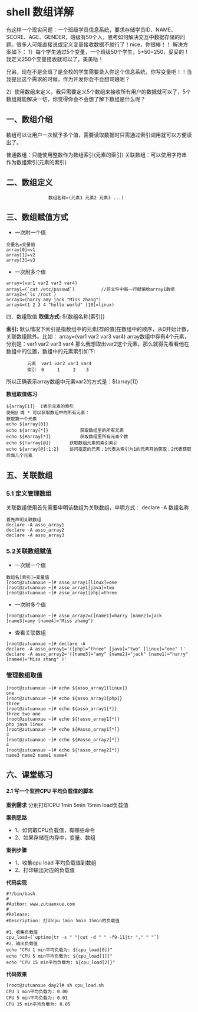 # shell 数组详解

有这样一个现实问题：一个班级学员信息系统，要求存储学员ID、NAME、SCORE、AGE、GENDER，班级有50个人，思考如何解决交互中数据存储的问题。很多人可能直接说或定义变量接收数据不就行了！nice，你很棒！！
解决方案如下：
1）每个学生通过5个变量，一个班级50个学生，5*50=250，妥妥的！我定义250个变量接收就可以了，美美哒！

兄弟，现在不是全班了是全校的学生需要录入你这个信息系统，你写变量吧！！当我提出这个需求的时候，作为开发你会不会想骂娘呢？

2）使用数组来定义，我只需要定义5个数组来接收所有用户的数据就可以了，5个数组就能解决一切，你觉得你会不会想了解下数组是什么呢？

## 一、数组介绍

数组可以让用户一次赋予多个值，需要读取数据时只需通过索引调用就可以方便读出了。

普通数组：只能使用整数作为数组索引(元素的索引)
关联数组：可以使用字符串作为数组索引(元素的索引)

## 二、数组定义

```
				数组名称=(元素1 元素2 元素3 ...)
```

## 三、数组赋值方式

- 一次附一个值

```
变量名=变量值
array[0]=v1
array[1]=v2
array[3]=v3
```

- 一次附多个值

```
array=(var1 var2 var3 var4)
array1=(`cat /etc/passwd`)			//将文件中每一行赋值给array1数组
array2=(`ls /root`)
array3=(harry amy jack "Miss zhang")
array4=(1 2 3 4 "hello world" [10]=linux)
```

四、数组取值
**取值方式:**  ${数组名称[索引]}

**索引:**  默认情况下索引是指数组中的元素[存的值]在数组中的顺序，从0开始计数，关联数组除外。比如：
array=(var1 var2 var3 var4)
array数组中存有4个元素，分别是：var1 var2 var3 var4
那么我想取出var2这个元素，那么就得先看看他在数组中的位置，数组中的元素索引如下:

```
		元素	var1 var2 var3 var4
		索引	0     1     2    3
```

所以正确表示array数组中元素var2的方式是：${array[1]}

**数组取值练习**

```
${array[i]}  i表示元素的索引
使用@ 或 * 可以获取数组中的所有元素：
获取第一个元素
echo ${array[0]}
echo ${array[*]}			获取数组里的所有元素
echo ${#array[*]}			获取数组里所有元素个数
echo ${!array[@]}    	获取数组元素的索引索引
echo ${array[@]:1:2}    访问指定的元素；1代表从索引为1的元素开始获取；2代表获取后面几个元素
```

## 五、关联数组

### 5.1 定义管理数组

关联数组使用首先需要申明该数组为关联数组，申明方式： declare -A 数组名称

```
首先声明关联数组
declare -A asso_array1
declare -A asso_array2
declare -A asso_array3
```

### 5.2关联数组赋值

- 一次赋一个值

```
数组名[索引]=变量值
[root@zutuanxue ~]# asso_array1[linux]=one
[root@zutuanxue ~]# asso_array1[java]=two
[root@zutuanxue ~]# asso_array1[php]=three
```

- 一次附多个值

```
[root@zutuanxue ~]# asso_array2=([name1]=harry [name2]=jack [name3]=amy [name4]="Miss zhang")
```

- 查看关联数组

```
[root@zutuanxue ~]# declare -A
declare -A asso_array1='([php]="three" [java]="two" [linux]="one" )'
declare -A asso_array2='([name3]="amy" [name2]="jack" [name1]="harry" [name4]="Miss zhang" )'
```

### 管理数组取值

```
[root@zutuanxue ~]# echo ${asso_array1[linux]}
one
[root@zutuanxue ~]# echo ${asso_array1[php]}
three
[root@zutuanxue ~]# echo ${asso_array1[*]}
three two one
[root@zutuanxue ~]# echo ${!asso_array1[*]}
php java linux
[root@zutuanxue ~]# echo ${#asso_array1[*]}
3
[root@zutuanxue ~]# echo ${#asso_array2[*]}
4
[root@zutuanxue ~]# echo ${!asso_array2[*]}
name3 name2 name1 name4
```

## 六、课堂练习

#### 2.1 写一个监控CPU 平均负载值的脚本

**案例需求**
分别打印CPU 1min 5min 15min load负载值

**案例思路**

- 1、如何取CPU负载值，有哪些命令
- 2、如果存储在内存中，变量、数组

**案例步骤**

- 1、收集cpu load 平均负载值到数组
- 2、打印输出对应的负载值

**代码实现**

```
#!/bin/bash
# 
#Author: www.zutuanxue.com
#
#Release: 
#Description: 打印cpu 1min 5min 15min的负载值

#1、收集负载值
cpu_load=(`uptime|tr -s " "|cut -d " " -f9-11|tr "," " "`)
#2、输出负载值
echo "CPU 1 min平均负载为: ${cpu_load[0]}"
echo "CPU 5 min平均负载为: ${cpu_load[1]}"
echo "CPU 15 min平均负载为: ${cpu_load[2]}"
```

**代码效果**

```
[root@zutuanxue day2]# sh cpu_load.sh 
CPU 1 min平均负载为: 0.00
CPU 5 min平均负载为: 0.01
CPU 15 min平均负载为: 0.05
```
